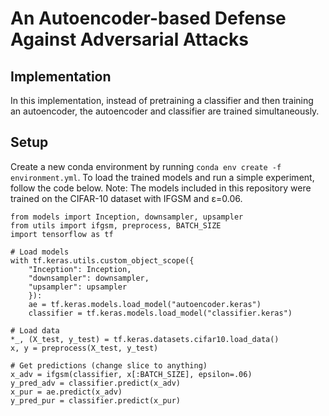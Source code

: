 # An Autoencoder-based Defense Against Adversarial Attacks

## Implementation
In this implementation, instead of pretraining a classifier and then training an autoencoder, the autoencoder and classifier are trained simultaneously. 

## Setup
Create a new conda environment by running `conda env create -f environment.yml`. To load the trained models and run a simple experiment, follow the code below. Note: The models included in this repository were trained on the CIFAR-10 dataset with IFGSM and ε=0.06.
```
from models import Inception, downsampler, upsampler
from utils import ifgsm, preprocess, BATCH_SIZE
import tensorflow as tf

# Load models
with tf.keras.utils.custom_object_scope({
    "Inception": Inception,
    "downsampler": downsampler,
    "upsampler": upsampler
    }):
    ae = tf.keras.models.load_model("autoencoder.keras")
    classifier = tf.keras.models.load_model("classifier.keras")

# Load data
*_, (X_test, y_test) = tf.keras.datasets.cifar10.load_data()
x, y = preprocess(X_test, y_test)

# Get predictions (change slice to anything)
x_adv = ifgsm(classifier, x[:BATCH_SIZE], epsilon=.06) 
y_pred_adv = classifier.predict(x_adv)
x_pur = ae.predict(x_adv)
y_pred_pur = classifier.predict(x_pur)
```